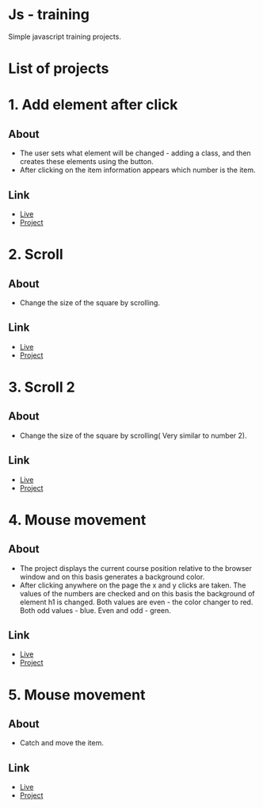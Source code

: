# Js - training #
Simple javascript training projects.


# List of projects #
# 1. Add element after click #
## About ## 
* The user sets what element will be changed - adding a class, and then creates these elements using the button.
* After clicking on the item information appears which number is the item.

## Link ##
* [Live](https://onion-kamil.github.io/js-training/add-element-after-click/) 
* [Project](add-element-after-click/)

# 2. Scroll #
## About ## 
* Change the size of the square by scrolling.

## Link ##
* [Live](https://onion-kamil.github.io/js-training/scroll/) 
* [Project](scroll/)

# 3. Scroll 2 #
## About ## 
* Change the size of the square by scrolling(
Very similar to number 2).

## Link ##
* [Live](https://onion-kamil.github.io/js-training/scroll-2/) 
* [Project](scroll-2/)

# 4. Mouse movement #
## About ## 
* The project displays the current course position relative to the browser window and on this basis generates a background color.
* After clicking anywhere on the page the x and y clicks are taken. The values of the numbers are checked and on this basis the background of element h1 is changed. 
Both values are even - the color changer to red.
Both odd values - blue.
Even and odd - green.

## Link ##
* [Live](https://onion-kamil.github.io/js-training/mouse-movement/) 
* [Project](mouse-movement/)

# 5. Mouse movement #
## About ## 
* Catch and move the item.

## Link ##
* [Live](https://onion-kamil.github.io/js-training/move-item/) 
* [Project](move-item/)

